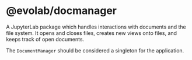 # @evolab/docmanager

A JupyterLab package which handles interactions with documents and the file system.
It opens and closes files, creates new views onto files, and keeps track of open documents.

The `DocumentManager` should be considered a singleton for the application.
